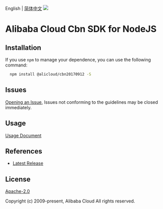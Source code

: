English | [简体中文](README-CN.md)
![](https://aliyunsdk-pages.alicdn.com/icons/AlibabaCloud.svg)

# Alibaba Cloud Cbn SDK for NodeJS

## Installation
If you use `npm` to manage your dependence, you can use the following command:

```sh
  npm install @alicloud/cbn20170912 -S
```

## Issues
[Opening an Issue](https://github.com/aliyun/alibabacloud-typescript-sdk/issues/new), Issues not conforming to the guidelines may be closed immediately.

## Usage
[Usage Document](https://github.com/aliyun/alibabacloud-typescript-sdk/blob/master/docs/Usage-EN.md#quick-examples)

## References
* [Latest Release](https://github.com/aliyun/alibabacloud-typescript-sdk/)

## License
[Apache-2.0](http://www.apache.org/licenses/LICENSE-2.0)

Copyright (c) 2009-present, Alibaba Cloud All rights reserved.
